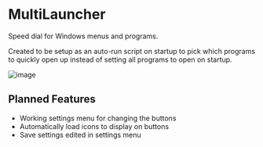 # MultiLauncher
Speed dial for Windows menus and programs.

Created to be setup as an auto-run script on startup to pick which programs to quickly open up instead of setting all programs to open on startup.

![image](https://github.com/delbertina/MultiLauncher/assets/6349928/00c8dcc8-6dd4-449c-8858-53f6adabdc52)

## Planned Features
- Working settings menu for changing the buttons
- Automatically load icons to display on buttons
- Save settings edited in settings menu

